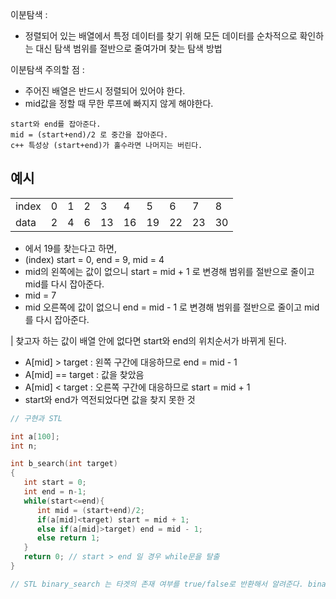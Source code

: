 이분탐색 :
  - 정렬되어 있는 배열에서 특정 데이터를 찾기 위해 모든 데이터를 순차적으로 확인하는 대신 탐색 범위를 절반으로 줄여가며 찾는 탐색 방법
  
 이분탐색 주의할 점  : 
  - 주어진 배열은 반드시 정렬되어 있어야 한다.
  - mid값을 정할 때 무한 루프에 빠지지 않게 해야한다.
 ```
 start와 end를 잡아준다.
 mid = (start+end)/2 로 중간을 잡아준다.
 c++ 특성상 (start+end)가 홀수라면 나머지는 버린다.
 ```
 ## 예시
 
|||||||||||
|------|---|---|------|---|---|------|---|---|---|
|index|0|1|2|3|4|5|6|7|8|9|
|data|2|4|6|13|16|19|22|23|30|32|

 - 에서 19를 찾는다고 하면,
 - (index) start = 0, end = 9, mid = 4 
 - mid의 왼쪽에는 값이 없으니 start = mid + 1 로 변경해 범위를 절반으로 줄이고 mid를 다시 잡아준다.
 - mid = 7 
 - mid 오른쪽에 값이 없으니 end = mid - 1 로 변경해 범위를 절반으로 줄이고 mid를 다시 잡아준다.

| 찾고자 하는 값이 배열 안에 없다면 start와 end의 위치순서가 바뀌게 된다.

  - A[mid] > target : 왼쪽 구간에 대응하므로 end = mid - 1
  - A[mid] == target : 값을 찾았음
  - A[mid] < target : 오른쪽 구간에 대응하므로 start = mid + 1
  - start와 end가 역전되었다면 값을 찾지 못한 것
 
 ```c++
// 구현과 STL
 
 int a[100];
 int n;
 
 int b_search(int target)
 {
    int start = 0;
    int end = n-1;
    while(start<=end){
       int mid = (start+end)/2;
       if(a[mid]<target) start = mid + 1;
       else if(a[mid]>target) end = mid - 1;
       else return 1;
    }
    return 0; // start > end 일 경우 while문을 탈출
 }
 
 // STL binary_search 는 타겟의 존재 여부를 true/false로 반환해서 알려준다. binary_search(begin,end,target)
 ```
